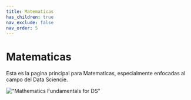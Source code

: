 ```yaml
---
title: Matematicas
has_children: true
nav_exclude: false
nav_order: 5
---
```


# Matematicas

Esta es la pagina principal para Matematicas, especialmente enfocadas al campo del Data Sciencie.

!["Mathematics Fundamentals for DS"](https://raw.githubusercontent.com/jmquintana79/jmquintana79.github.io/5-mathematics/_imgs/mathematics_fundamentals.png)


